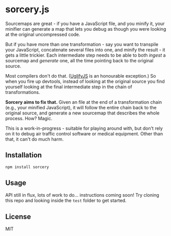 # sorcery.js

Sourcemaps are great - if you have a JavaScript file, and you minify it, your minifier can generate a map that lets you debug as though you were looking at the original uncompressed code.

But if you have more than one transformation - say you want to transpile your JavaScript, concatenate several files into one, and minify the result - it gets a little trickier. Each intermediate step needs to be able to both *ingest* a sourcemap and *generate* one, all the time pointing back to the original source.

Most compilers don't do that. ([UglifyJS](https://github.com/mishoo/UglifyJS2) is an honourable exception.) So when you fire up devtools, instead of looking at the original source you find yourself looking at the final intermediate step in the chain of transformations.

**Sorcery aims to fix that.** Given an file at the end of a transformation chain (e.g., your minified JavaScript), it will follow the entire chain back to the original source, and generate a new sourcemap that describes the whole process. How? Magic.

This is a work-in-progress - suitable for playing around with, but don't rely on it to debug air traffic control software or medical equipment. Other than that, it can't do much harm.


## Installation

```bash
npm install sorcery
```


## Usage

API still in flux, lots of work to do... instructions coming soon! Try cloning this repo and looking inside the `test` folder to get started.


## License

MIT

